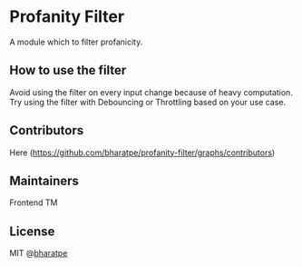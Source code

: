 # Profanity Filter

A module which to filter profanicity.

## How to use the filter

Avoid using the filter on every input change because of heavy computation. Try using the filter with Debouncing or Throttling based on your use case.

## Contributors
Here (https://github.com/bharatpe/profanity-filter/graphs/contributors)

## Maintainers
Frontend TM

## License
MIT @[bharatpe](#)
